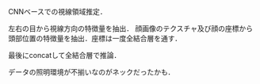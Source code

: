 
CNNベースでの視線領域推定．

左右の目から視線方向の特徴量を抽出．
顔画像のテクスチャ及び顔の座標から頭部位置の特徴量を抽出．座標は一度全結合層を通す．

最後にconcatして全結合層で推論．

データの照明環境が不揃いなのがネックだったかも．
